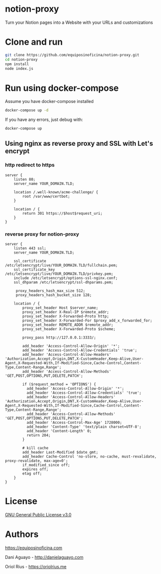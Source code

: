 # notion-proxy
Turn your Notion pages into a Website with your URLs and customizations

# Clone and run

```bash
git clone https://github.com/equiposinoficina/notion-proxy.git
cd notion-proxy
npm install
node index.js
```

# Run using docker-compose

Assume you have docker-compose installed

```bash
docker-compose up -d
```

If you have any errors, just debug with:

```bash
docker-compose up
```


## Using nginx as reverse proxy and SSL with Let's encrypt

### http redirect to https
```
server {
    listen 80;
    server_name YOUR_DOMAIN.TLD;

    location /.well-known/acme-challenge/ {
        root /var/www/certbot;
    }

    location / {
        return 301 https://$host$request_uri;
    }
}
```

### reverse proxy for notion-proxy
```
server {
    listen 443 ssl;
    server_name YOUR_DOMAIN.TLD;

    ssl_certificate /etc/letsencrypt/live/YOUR_DOMAIN.TLD/fullchain.pem;
    ssl_certificate_key /etc/letsencrypt/live/YOUR_DOMAIN.TLD/privkey.pem;
    include /etc/letsencrypt/options-ssl-nginx.conf;
    ssl_dhparam /etc/letsencrypt/ssl-dhparams.pem;

     proxy_headers_hash_max_size 512;
     proxy_headers_hash_bucket_size 128; 

    location / {
        proxy_set_header Host $server_name;
        proxy_set_header X-Real-IP $remote_addr;
        proxy_set_header X-Forwarded-Proto http;
        proxy_set_header X-Forwarded-For $proxy_add_x_forwarded_for;
        proxy_set_header REMOTE_ADDR $remote_addr;
        proxy_set_header X-Forwarded-Proto $scheme;
        
        proxy_pass http://127.0.0.1:3333/;

        add_header 'Access-Control-Allow-Origin' '*';
        add_header 'Access-Control-Allow-Credentials' 'true';
        add_header 'Access-Control-Allow-Headers' 'Authorization,Accept,Origin,DNT,X-CustomHeader,Keep-Alive,User-Agent,X-Requested-With,If-Modified-Since,Cache-Control,Content-Type,Content-Range,Range';
        add_header 'Access-Control-Allow-Methods' 'GET,POST,OPTIONS,PUT,DELETE,PATCH';

        if ($request_method = 'OPTIONS') {
          add_header 'Access-Control-Allow-Origin' '*';
          add_header 'Access-Control-Allow-Credentials' 'true';
          add_header 'Access-Control-Allow-Headers' 'Authorization,Accept,Origin,DNT,X-CustomHeader,Keep-Alive,User-Agent,X-Requested-With,If-Modified-Since,Cache-Control,Content-Type,Content-Range,Range';
          add_header 'Access-Control-Allow-Methods' 'GET,POST,OPTIONS,PUT,DELETE,PATCH';
          add_header 'Access-Control-Max-Age' 1728000;
          add_header 'Content-Type' 'text/plain charset=UTF-8';
          add_header 'Content-Length' 0;
          return 204;
        }

        # kill cache
        add_header Last-Modified $date_gmt;
        add_header Cache-Control 'no-store, no-cache, must-revalidate, proxy-revalidate, max-age=0';
        if_modified_since off;
        expires off;
        etag off;
    }
}
```

# License
[GNU General Public License v3.0](https://github.com/equiposinoficina/notion-proxy/blob/main/LICENSE)

# Authors
https://equiposinoficina.com

Dani Aguayo - http://danielaguayo.com

Oriol Rius - https://oriolrius.me
